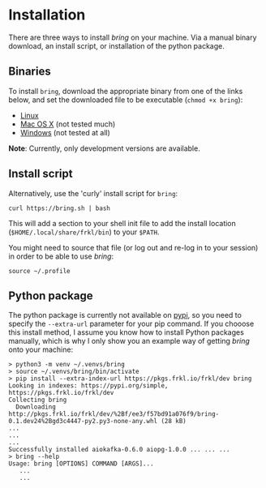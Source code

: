 # Installation

There are three ways to install *bring* on your machine. Via a manual binary download, an install script, or installation of the python package.

## Binaries

To install `bring`, download the appropriate binary from one of the links below, and set the downloaded file to be executable (``chmod +x bring``):

  - [Linux](https://dl.frkl.sh/file/bring-dev/linux-gnu/bring)
  - [Mac OS X](https://dl.frkl.sh/file/bring-dev/darwin/bring)  (not tested much)  
  - [Windows](https://dl.frkl.sh/file/bring-dev/windows/bring.exe)  (not tested at all)

**Note**: Currently, only development versions are available.

## Install script

Alternatively, use the 'curly' install script for `bring`:

``` console
curl https://bring.sh | bash
```

This will add a section to your shell init file to add the install location (``$HOME/.local/share/frkl/bin``) to your ``$PATH``.

You might need to source that file (or log out and re-log in to your session) in order to be able to use *bring*:

``` console
source ~/.profile
```


## Python package

The python package is currently not available on [pypi](https://pypi.org), so you need to specify the ``--extra-url`` parameter for your pip command. If you chooose this install method, I assume you know how to install Python packages manually, which is why I only show you an example way of getting *bring* onto your machine:

``` console
> python3 -m venv ~/.venvs/bring
> source ~/.venvs/bring/bin/activate
> pip install --extra-index-url https://pkgs.frkl.io/frkl/dev bring
Looking in indexes: https://pypi.org/simple, https://pkgs.frkl.io/frkl/dev
Collecting bring
  Downloading http://pkgs.frkl.io/frkl/dev/%2Bf/ee3/f57bd91a076f9/bring-0.1.dev24%2Bgd3c4447-py2.py3-none-any.whl (28 kB)
...
...
...
Successfully installed aiokafka-0.6.0 aiopg-1.0.0 ... ... ...
> bring --help
Usage: bring [OPTIONS] COMMAND [ARGS]...
   ...
   ...
```
